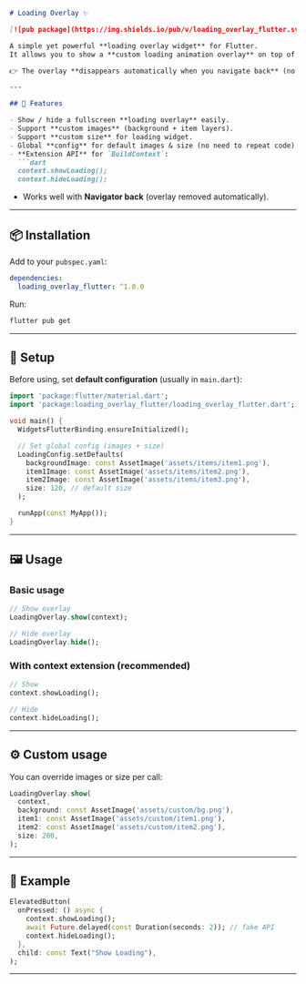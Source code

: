  

````markdown
# Loading Overlay ✨

[![pub package](https://img.shields.io/pub/v/loading_overlay_flutter.svg)](https://pub.dev/packages/loading_overlay_flutter)

A simple yet powerful **loading overlay widget** for Flutter.  
It allows you to show a **custom loading animation overlay** on top of your app while calling APIs, processing data, or waiting for async operations.

👉 The overlay **disappears automatically when you navigate back** (no need to wait until API finishes).  

---

## 🚀 Features

- Show / hide a fullscreen **loading overlay** easily.
- Support **custom images** (background + item layers).
- Support **custom size** for loading widget.
- Global **config** for default images & size (no need to repeat code).
- **Extension API** for `BuildContext`:  
  ```dart
  context.showLoading();
  context.hideLoading();
````

* Works well with **Navigator back** (overlay removed automatically).

---

## 📦 Installation

Add to your `pubspec.yaml`:

```yaml
dependencies:
  loading_overlay_flutter: ^1.0.0
```

Run:

```sh
flutter pub get
```

---

## 🔧 Setup

Before using, set **default configuration** (usually in `main.dart`):

```dart
import 'package:flutter/material.dart';
import 'package:loading_overlay_flutter/loading_overlay_flutter.dart';

void main() {
  WidgetsFlutterBinding.ensureInitialized();

  // Set global config (images + size)
  LoadingConfig.setDefaults(
    backgroundImage: const AssetImage('assets/items/item1.png'),
    item1Image: const AssetImage('assets/items/item2.png'),
    item2Image: const AssetImage('assets/items/item3.png'),
    size: 120, // default size
  );

  runApp(const MyApp());
}
```

---

## 🖼️ Usage

### Basic usage

```dart
// Show overlay
LoadingOverlay.show(context);

// Hide overlay
LoadingOverlay.hide();
```

### With context extension (recommended)

```dart
// Show
context.showLoading();

// Hide
context.hideLoading();
```

---

## ⚙️ Custom usage

You can override images or size per call:

```dart
LoadingOverlay.show(
  context,
  background: const AssetImage('assets/custom/bg.png'),
  item1: const AssetImage('assets/custom/item1.png'),
  item2: const AssetImage('assets/custom/item2.png'),
  size: 200,
);
```

---

## 🔄 Example

```dart
ElevatedButton(
  onPressed: () async {
    context.showLoading();
    await Future.delayed(const Duration(seconds: 2)); // fake API
    context.hideLoading();
  },
  child: const Text("Show Loading"),
);
```

---
 